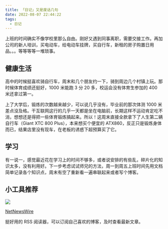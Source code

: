 ```yaml
---
title: 「日记」又是废话几句
date: 2022-08-07 22:44:22
tags:
  - 日记
---
```


上班的时间确实不像学校里那么自由。刚好又遇到同事离职，需要交接工作。再加公司的新人培训，买电动车，给电动车挂牌，买自行车，新租的房子购置日用品。。。等等等等一堆琐事。

<!-- more -->

## 健康生活

高中的时候挺喜欢骑自行车，周末和几个朋友约一下，骑到周边几个村镇上玩。那时候体育成绩还挺好，1000 米能跑 3 分 20 多，校运会没有体育生参加的 400 米还拿过第一。

上了大学后，锻炼的次数越来越少，可以说几乎没有，毕业前的那次体测 1000 米差点没及格。干互联网这行的几乎一天都是坐在电脑前，长期这样不运动肯定吃不消，想想还是得把一些体育锻炼搞起来。所以！这周末直接全款拿下了人生第二辆自行车（Giant XTC 800 Plus），本来想买个便宜的 ATX860，反正只是锻炼身体而已，结果店里没有现车，在老板的诱惑下超预算买了它。

## 学习

有一说一，感觉最近花在学习上的时间不够多，或者说安排的有些乱，碎片化的知识太多，没有利用好。下一步考虑试试师兄的方法，周一到周五上班时间先用文档简单记录各个知识点，周末有空了重新看一遍串联起来或者写个博客。

## 小工具推荐

![](https://chensl-picgo.oss-cn-hangzhou.aliyuncs.com/202208072331543.png)

[NetNewsWire](https://netnewswire.com/)

挺好用的 RSS 阅读器，可以订阅自己喜欢的博客，及时查看最新文章。
